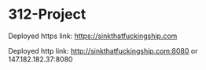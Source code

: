 # 312-Project

Deployed https link: https://sinkthatfuckingship.com

Deployed http link: http://sinkthatfuckingship.com:8080 or 147.182.182.37:8080
